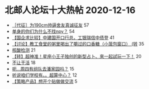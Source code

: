 # 北邮人论坛十大热帖 2020-12-16

- [［代征］为190cm帅逼舍友真诚征友](https://bbs.byr.cn/article/Friends/1980867) 57
- [单身的你们为什么不找npy？](https://bbs.byr.cn/article/Talking/6247452) 54
- [【国企求比较】中建国开口行总，工银瑞信中债登](https://bbs.byr.cn/article/Job/2119362) 41
- [【讨论】教工食堂的粥里喝出了嚼过的口香糖（小笼包窗口） (转](https://bbs.byr.cn/article/Food/509629) 35
- [核酸检测](https://bbs.byr.cn/article/AimGraduate/1199955) 21
- [【转】超神准！星座小王子独创的新型占卜、來一起試玩一下！](https://bbs.byr.cn/article/Constellations/326533) 20
- [不让干活](https://bbs.byr.cn/article/WorkLife/1157578) 18
- [呃...周四有组队去潘家园吗？](https://bbs.byr.cn/article/Health/223659) 15
- [听说咱们学校有。。超算中心？](https://bbs.byr.cn/article/Matlab/13186) 12
- [【策略产品】想开个贴做做交流](https://bbs.byr.cn/article/PMatBUPT/23420) 5


